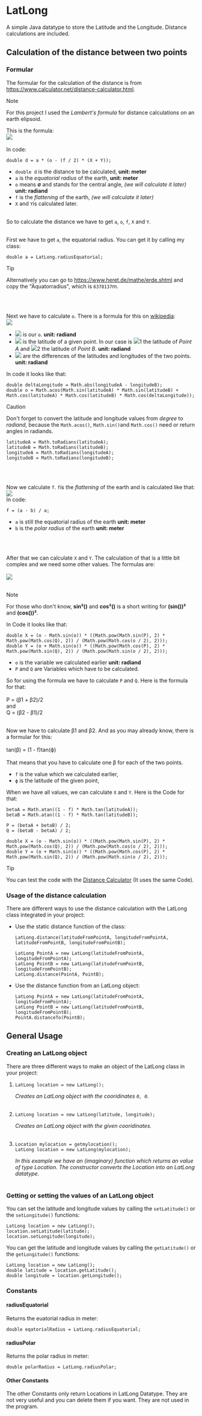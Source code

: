 # LatLong
A simple Java datatype to store the Latitude and the Longitude. Distance calculations are included.


## Calculation of the distance between two points
### Formular
The formular for the calculation of the distance is from https://www.calculator.net/distance-calculator.html.

> [!NOTE]
> For this project I used the _Lambert's formula_ for distance calculations on an earth elipsoid.

This is the formula:<br>
<img src="https://d26tpo4cm8sb6k.cloudfront.net/img/distance/lambert-formula.png"/><br><br>
In code:
```
double d = a * (o - (f / 2) * (X + Y));
```
* `double d` is the distance to be calculated, __unit: meter__ <br>
* `a` is the _equatorial radius_ of the earth,   __unit: meter__ <br>
* `o` means __σ__ and stands for the central angle, _(we will calculate it later)_ __unit: radiand__ <br>
* `f` is the _flattening_ of the earth, _(we will calculate it later)_ <br>
* `X` and `Y`is calculated later.<br><br>

So to calculate the distance we have to get `a`, `o`, `f`, `X` and `Y`.
<br><br>

First we have to get `a`, the equatorial radius. You can get it by calling my class:
```
double a = LatLong.radiusEquatorial;
```

> [!TIP]
> Alternatively you can go to https://www.heret.de/mathe/erde.shtml and copy the "Äquatorradius", which is `6378137`m.

<br><br>

Next we have to calculate `o`. There is a formula for this on <a href="https://en.wikipedia.org/wiki/Great-circle_distance">wikipedia</a>:<br>
<img src="https://wikimedia.org/api/rest_v1/media/math/render/svg/a6fabdf1ec290545f531a6b9259fb46c9d3b0bdc"/><br>
* <img src="https://wikimedia.org/api/rest_v1/media/math/render/svg/01ba6a99cd97870e320dcdc1420f54703f6dbac1"/> is our `o`. __unit: radiand__ <br>
* <img src="https://wikimedia.org/api/rest_v1/media/math/render/svg/2691650573917bbe9b3d1c28ecfb49275110d16c"/> is the latitude of a given point. In our case is 
<img src="https://wikimedia.org/api/rest_v1/media/math/render/svg/2691650573917bbe9b3d1c28ecfb49275110d16c"/>1 the latitude of _Point A_ and
<img src="https://wikimedia.org/api/rest_v1/media/math/render/svg/2691650573917bbe9b3d1c28ecfb49275110d16c"/>2 the latitude of _Point B_. __unit: radiand__ <br>
* <img src="https://wikimedia.org/api/rest_v1/media/math/render/svg/e0d0df754ef5325a4811c91827c025a2304ad2c9"/> are the differences of the latitudes and longitudes of the two points. __unit: radiand__ <br>

In code it looks like that:
```
double deltaLongitude = Math.abs(longitudeA - longitudeB);
double o = Math.acos(Math.sin(latitudeA) * Math.sin(latitudeB) + Math.cos(latitudeA) * Math.cos(latitudeB) * Math.cos(deltaLongitude));
```
> [!CAUTION]
> Don't forget to convert the latitude and longitude values from _degree_ to _radiand_, because the `Math.acos()`, `Math.sin()`and `Math.cos()` need or return angles in radiands.
> ```
> latitudeA = Math.toRadians(latitudeA);
> latitudeB = Math.toRadians(latitudeB);
> longitudeA = Math.toRadians(longitudeA);
> longitudeB = Math.toRadians(longitudeB);
> ```
<br><br>

Now we calculate `f`. `f`is the _flattening_ of the earth and is calculated like that:<br>
<img src="https://wikimedia.org/api/rest_v1/media/math/render/svg/8caff55e7069e9a3421cac91fbdad7f2290a72c8"/><br>
In code:
```
f = (a - b) / a;
```

* `a` is still the equatorial radius of the earth  __unit: meter__ <br>
* `b` is the _polar radius_ of the earth __unit: meter__ <br>

<br><br>

After that we can calculate `X` and `Y`. The calculation of that is a little bit complex and we need some other values.
The formulas are:<br><br>
<img src="https://d26tpo4cm8sb6k.cloudfront.net/img/distance/x-y-value.png"/><br><br>

> [!NOTE]
> For those who don't know, __sin²()__ and __cos²()__ is a short writing for __(sin())²__ and __(cos())²__.<br>

In Code it looks like that:
```
double X = (o - Math.sin(o)) * ((Math.pow(Math.sin(P), 2) * Math.pow(Math.cos(Q), 2)) / (Math.pow(Math.cos(o / 2), 2)));
double Y = (o + Math.sin(o)) * ((Math.pow(Math.cos(P), 2) * Math.pow(Math.sin(Q), 2)) / (Math.pow(Math.sin(o / 2), 2)));
```

* `o` is the variable we calculated earlier  __unit: radiand__ <br>
* `P` and `Q` are Variables which have to be calculated.

So for using the formula we have to calculate `P` and `Q`. Here is the formula for that:<br><br>
P = (β1 + β2)/2<br>and<br>Q = (β2 - β1)/2<br><br>

Now we have to calculate β1 and β2. And as you may already know, there is a formular for this:<br><br>
tan(β) = (1 - f)tan(ϕ)<br><br>
That means that you have to calculate one β for each of the two points.

* `f` is the value which we calculated earlier,<br>
* `ϕ` is the latitude of the given point,<br>

When we have all values, we can calculate `X` and `Y`. Here is the Code for that:
```
betaA = Math.atan((1 - f) * Math.tan(latitudeA));
betaB = Math.atan((1 - f) * Math.tan(latitudeB));

P = (betaA + betaB) / 2;
Q = (betaB - betaA) / 2;

double X = (o - Math.sin(o)) * ((Math.pow(Math.sin(P), 2) * Math.pow(Math.cos(Q), 2)) / (Math.pow(Math.cos(o / 2), 2)));
double Y = (o + Math.sin(o)) * ((Math.pow(Math.cos(P), 2) * Math.pow(Math.sin(Q), 2)) / (Math.pow(Math.sin(o / 2), 2)));
```

> [!TIP]
> You can test the code with the [Distance Calculator](https://www.calculator.net/distance-calculator.html) (It uses the same Code).

### Usage of the distance calculation
There are different ways to use the distance calculation with the LatLong class integrated in your project:

* Use the static distance function of the class:
  ```
  LatLong.distance(latitudeFromPointA, longitudeFromPointA, latitudeFromPointB, longitudeFromPointB);
  ```
  ```
  LatLong PointA = new LatLong(latitudeFromPointA, longitudeFromPointA);
  LatLong PointB = new LatLong(latitudeFromPointB, longitudeFromPointB);
  LatLong.distance(PointA, PointB);
  ```

* Use the distance function from an LatLong object:
  ```
  LatLong PointA = new LatLong(latitudeFromPointA, longitudeFromPointA);
  LatLong PointB = new LatLong(latitudeFromPointB, longitudeFromPointB);
  PointA.distanceTo(PointB);
  ```

## General Usage

### Creating an LatLong object
There are three different ways to make an object of the LatLong class in your project:

1. ```
   LatLong location = new LatLong();
   ```
   _Creates an LatLong object with the cooridinates `0, 0`._<br><br>

2. ```
   LatLong location = new LatLong(latitude, longitude);
   ```
   _Creates an LatLong object with the given cooridinates._<br><br>

3. ```
   Location mylocation = getmylocation();
   LatLong location = new LatLong(mylocation);
   ```
   _In this example we have an (imaginary) function which returns an value of type Location. The constructor converts the Location into an LatLong datatype._<br><br>

### Getting or setting the values of an LatLong object
You can set the latitude and longitude values by calling the `setLatitude()` or the `setLongitude()` functions:

```
LatLong location = new LatLong();
location.setLatitude(latitude);
location.setLongitude(longitude);
```

You can get the latitude and longitude values by calling the `getLatitude()` or the `getLongitude()` functions:

```
LatLong location = new LatLong();
double latitude = location.getLatitude();
double longitude = location.getLongitude();
```

### Constants

#### radiusEquatorial
Returns the euatorial radius in meter:
```
double eqatorialRadius = LatLong.radiusEquatorial;
```

#### radiusPolar
Returns the polar radius in meter:
```
double polarRadius = LatLong.radiusPolar;
```

#### Other Constants
The other Constants only return Locations in LatLong Datatype. They are not very useful and you can delete them if you want. They are not used in the program.
